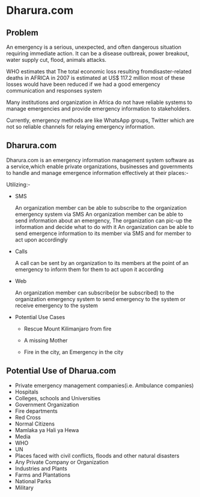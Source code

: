 # Dharura.com
## Problem
An emergency is a serious, unexpected, and often dangerous situation requiring immediate action. It can be a disease outbreak, power breakout, water supply cut, flood, animals attacks. 

WHO estimates that The total economic loss resulting fromdisaster-related deaths in AFRICA in 2007 is estimated at US$ 117.2 million most of these losses would have been reduced if we had a good emergency communication and responses system 

Many institutions and organization in Africa do not have reliable systems to manage emergencies and provide emergency information to stakeholders. 

Currently, emergency methods are like WhatsApp groups, Twitter which are not so reliable channels for relaying emergency information.

## Dharura.com
Dharura.com is an emergency information management system software as a service,which enable private organizations, businesses and governments to handle and manage emergence information effectively at their places:-

Utilizing:-
- SMS 

  An organization member can be able to subscribe to the organization emergency system via SMS
  An organization member can be able to send information about an emergency, The organization can pic-up the information and decide what to do with it 
  An organization can be able to send emergence information to its member via SMS and for member to act upon accordingly 

- Calls
  
   A call can be sent by an organization to its members at the point of an emergency to inform them for them to act upon it according 

- Web

   An organization member can subscribe(or be subscribed) to the organization emergency system to send emergency to the system or receive emergency to the system


- Potential Use Cases
   - Rescue Mount Kilimanjaro from fire
	
   - A missing Mother

   - Fire in the city, an Emergency in the city



## Potential Use of Dharua.com
- Private emergency management companies(i.e. Ambulance companies)
- Hospitals 
- Colleges, schools and Universities 
- Government Organization 
- Fire departments 
- Red Cross
- Normal Citizens
- Mamlaka ya Hali ya Hewa
- Media 
- WHO 
- UN 
- Places faced with civil conflicts, floods and other natural disasters
- Any Private Company or Organization 
- Industries and Plants 
- Farms and Plantations 
- National Parks
- Military








